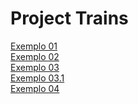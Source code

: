 # Project Trains
[Exemplo 01](/Exemplo_01.ipynb)<br />
[Exemplo 02](/Exemplo_02.ipynb)<br />
[Exemplo 03](/Exemplo_03.ipynb)<br />
[Exemplo 03.1](/Exemplo_03_1.ipynb)<br />
[Exemplo 04](/Exemplo_04.ipynb)<br />
